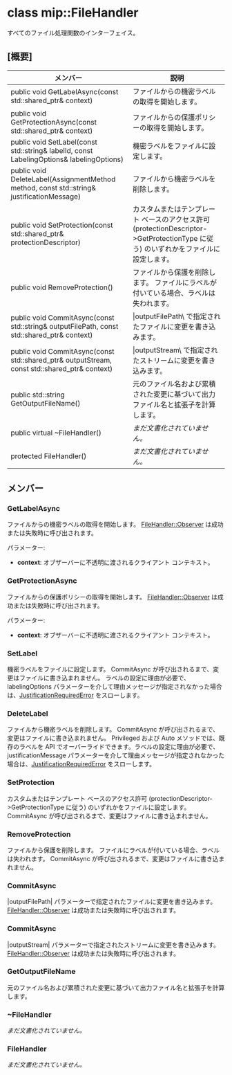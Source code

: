 # <a name="class-mipfilehandler"></a>class mip::FileHandler 
すべてのファイル処理関数のインターフェイス。
  
## <a name="summary"></a>[概要]
 メンバー                        | 説明                                
--------------------------------|---------------------------------------------
public void GetLabelAsync(const std::shared_ptr<void>& context)  |  ファイルからの機密ラベルの取得を開始します。
public void GetProtectionAsync(const std::shared_ptr<void>& context)  |  ファイルからの保護ポリシーの取得を開始します。
 public void SetLabel(const std::string& labelId, const LabelingOptions& labelingOptions)  |  機密ラベルをファイルに設定します。
 public void DeleteLabel(AssignmentMethod method, const std::string& justificationMessage)  |  ファイルから機密ラベルを削除します。
public void SetProtection(const std::shared_ptr<ProtectionDescriptor>& protectionDescriptor)  |  カスタムまたはテンプレート ベースのアクセス許可 (protectionDescriptor->GetProtectionType に従う) のいずれかをファイルに設定します。
 public void RemoveProtection()  |  ファイルから保護を削除します。 ファイルにラベルが付いている場合、ラベルは失われます。
public void CommitAsync(const std::string& outputFilePath, const std::shared_ptr<void>& context) | \|outputFilePath\ で指定されたファイルに変更を書き込みます。 |  パラメーターに渡します。
public void CommitAsync(const std::shared_ptr<Stream>& outputStream, const std::shared_ptr<void>& context) | \|outputStream\ で指定されたストリームに変更を書き込みます。 |  パラメーターに渡します。
 public std::string GetOutputFileName()  |  元のファイル名および累積された変更に基づいて出力ファイル名と拡張子を計算します。
 public virtual ~FileHandler()  | _まだ文書化されていません。_
 protected FileHandler()  | _まだ文書化されていません。_
  
## <a name="members"></a>メンバー
  
### <a name="getlabelasync"></a>GetLabelAsync
ファイルからの機密ラベルの取得を開始します。
[FileHandler::Observer](class_mip_filehandler_observer.md) は成功または失敗時に呼び出されます。

パラメーター:  
* **context**: オブザーバーに不透明に渡されるクライアント コンテキスト。


  
### <a name="getprotectionasync"></a>GetProtectionAsync
ファイルからの保護ポリシーの取得を開始します。
[FileHandler::Observer](class_mip_filehandler_observer.md) は成功または失敗時に呼び出されます。

パラメーター:  
* **context**: オブザーバーに不透明に渡されるクライアント コンテキスト。


  
### <a name="setlabel"></a>SetLabel
機密ラベルをファイルに設定します。
CommitAsync が呼び出されるまで、変更はファイルに書き込まれません。
ラベルの設定に理由が必要で、labelingOptions パラメーターを介して理由メッセージが指定されなかった場合は、[JustificationRequiredError](class_mip_justificationrequirederror.md) をスローします。
  
### <a name="deletelabel"></a>DeleteLabel
ファイルから機密ラベルを削除します。
CommitAsync が呼び出されるまで、変更はファイルに書き込まれません。 Privileged および Auto メソッドでは、既存のラベルを API でオーバーライドできます。ラベルの設定に理由が必要で、justificationMessage パラメーターを介して理由メッセージが指定されなかった場合は、[JustificationRequiredError](class_mip_justificationrequirederror.md) をスローします。
  
### <a name="setprotection"></a>SetProtection
カスタムまたはテンプレート ベースのアクセス許可 (protectionDescriptor->GetProtectionType に従う) のいずれかをファイルに設定します。
CommitAsync が呼び出されるまで、変更はファイルに書き込まれません。
  
### <a name="removeprotection"></a>RemoveProtection
ファイルから保護を削除します。 ファイルにラベルが付いている場合、ラベルは失われます。
CommitAsync が呼び出されるまで、変更はファイルに書き込まれません。
  
### <a name="commitasync"></a>CommitAsync
|outputFilePath| パラメーターで指定されたファイルに変更を書き込みます。
[FileHandler::Observer](class_mip_filehandler_observer.md) は成功または失敗時に呼び出されます。
  
### <a name="commitasync"></a>CommitAsync
|outputStream| パラメーターで指定されたストリームに変更を書き込みます。
[FileHandler::Observer](class_mip_filehandler_observer.md) は成功または失敗時に呼び出されます。
  
### <a name="getoutputfilename"></a>GetOutputFileName
元のファイル名および累積された変更に基づいて出力ファイル名と拡張子を計算します。
  
### <a name="filehandler"></a>~FileHandler
_まだ文書化されていません。_

  
### <a name="filehandler"></a>FileHandler
_まだ文書化されていません。_
